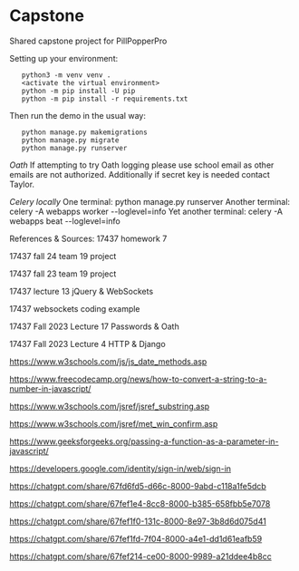 # Capstone
Shared capstone project for PillPopperPro

Setting up your environment: 
```
   python3 -m venv venv .
   <activate the virtual environment>
   python -m pip install -U pip
   python -m pip install -r requirements.txt
```

Then run the demo in the usual way:
```
   python manage.py makemigrations
   python manage.py migrate
   python manage.py runserver
```
*Oath*
If attempting to try Oath logging please use school email as other emails are not authorized. Additionally if secret key is needed contact Taylor.


*Celery locally*
One terminal: python manage.py runserver
Another terminal: celery -A webapps worker --loglevel=info
Yet another terminal: celery -A webapps beat --loglevel=info


References & Sources:
17437 homework 7

17437 fall 24 team 19 project

17437 fall 23 team 19 project

17437 lecture 13 jQuery & WebSockets

17437 websockets coding example

17437 Fall 2023 Lecture 17 Passwords & Oath

17437 Fall 2023 Lecture 4 HTTP & Django

https://www.w3schools.com/js/js_date_methods.asp

https://www.freecodecamp.org/news/how-to-convert-a-string-to-a-number-in-javascript/

https://www.w3schools.com/jsref/jsref_substring.asp

https://www.w3schools.com/jsref/met_win_confirm.asp

https://www.geeksforgeeks.org/passing-a-function-as-a-parameter-in-javascript/

https://developers.google.com/identity/sign-in/web/sign-in 

https://chatgpt.com/share/67fd6fd5-d66c-8000-9abd-c118a1fe5dcb

https://chatgpt.com/share/67fef1e4-8cc8-8000-b385-658fbb5e7078

https://chatgpt.com/share/67fef1f0-131c-8000-8e97-3b8d6d075d41

https://chatgpt.com/share/67fef1fd-7f04-8000-a4e1-dd1d61eafb59

https://chatgpt.com/share/67fef214-ce00-8000-9989-a21ddee4b8cc